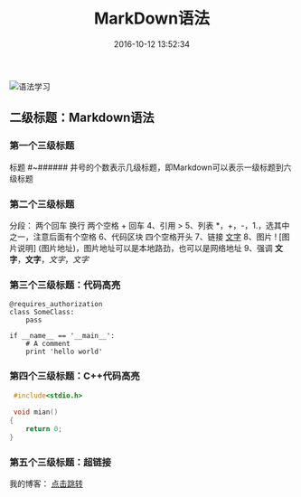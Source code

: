 ﻿---
title: MarkDown语法
date: 2016-10-12 13:52:34
tags:
---

![语法学习][1]


  [1]: http://oevo99fcp.bkt.clouddn.com/07a3e8552d9ade21e30583658273c9c3.jpg
  <!-- more -->
## 二级标题：Markdown语法
  
### 第一个三级标题
  标题 #~###### 井号的个数表示几级标题，即Markdown可以表示一级标题到六级标题
  
### 第二个三级标题
  分段： 两个回车
  换行 两个空格 + 回车
  4、引用 >
  5、列表 *，+，-，1.，选其中之一，注意后面有个空格
  6、代码区块 四个空格开头
  7、链接 [文字](链接地址)
  8、图片 ! [图片说明] (图片地址)，图片地址可以是本地路劲，也可以是网络地址
  9、强调 **文字**，__文字__，_文字_，*文字*
  
### 第三个三级标题：代码高亮
``` Pyhton
@requires_authorization
class SomeClass:
    pass

if __name__ == '__main__':
    # A comment
    print 'hello world'
```

### 第四个三级标题：C++代码高亮
``` C++
 #include<stdio.h>
 
 void mian()
{
    return 0;
}
```


### 第五个三级标题：超链接
  我的博客： [点击跳转](http://www.mway.top)
